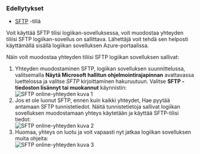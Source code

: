 ### <a name="prerequisites"></a>Edellytykset

- [SFTP](https://en.wikipedia.org/wiki/SSH_File_Transfer_Protocol) -tiliä  


Voit käyttää SFTP tilisi logiikan-sovelluksessa, voit muodostaa yhteyden tiliisi SFTP logiikan-sovellus on sallittava. Lähettäjä voit tehdä sen helposti käyttämällä sisällä logiikan sovelluksen Azure-portaalissa.  

Näin voit muodostaa yhteyden tiliisi SFTP logiikan sovelluksen sallivat:  
1. Yhteyden muodostaminen SFTP, logiikan sovelluksen suunnittelussa, valitsemalla **Näytä Microsoft hallitun ohjelmointirajapinnan** avattavassa luettelossa ja valitse *SFTP* kirjoittaminen hakuruutuun. Valitse **SFTP - tiedoston lisännyt tai muokannut** käynnistin:  
![SFTP online-yhteyden kuva 1](./media/connectors-create-api-sftp/sftp-1.png)  
2. Jos et ole luonut SFTP, ennen kuin kaikki yhteydet, Hae pyytää antamaan SFTP tunnistetiedot. Näitä tunnistetietoja sallivat logiikan sovelluksen muodostamaan yhteys käytetään ja käyttää SFTP-tilisi tiedot:  
![SFTP online-yhteyden kuva 2](./media/connectors-create-api-sftp/sftp-2.png)  
3. Huomaa, yhteys on luotu ja voit vapaasti nyt jatkaa logiikan sovelluksen muita ohjeita:   
 ![SFTP online-yhteyden kuva 3](./media/connectors-create-api-sftp/sftp-3.png) 
